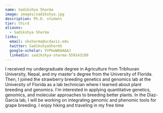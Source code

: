 ```yaml
---
name: Sadikshya Sharma
image: images/sadikshya.jpg
description: Ph.D. student
tier: third 
aliases:
  - Sadikshya Sharma
links:
  email: sksharma@ucdavis.edu
  twitter: SadikshyaSharm5
  google-scholar: VYPUwW8AAAAJ
  linkedin: sadikshya-sharma-559143109
---
```


I received my undergraduate degree in Agriculture from Tribhuvan University, Nepal, and my master's degree from the University of Florida. Then, I joined the strawberry breeding genetics and genomics lab at the University of Florida as a lab technician where I learned about plant breeding and genomics. I'm interested in applying quantitative genetics, genomics, and molecular approaches to breeding better plants. In the Diaz-Garcia lab, I will be working on integrating genomic and phenomic tools for grape breeding. I enjoy hiking and traveling in my free time 